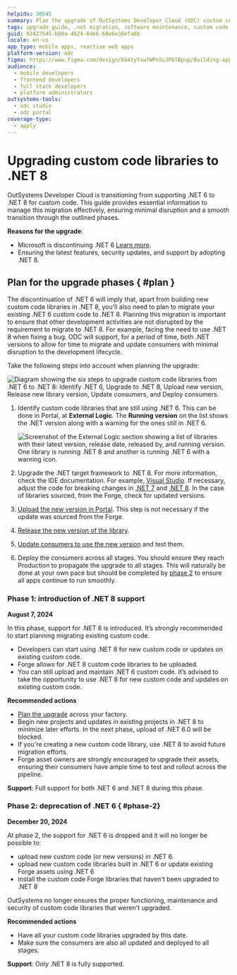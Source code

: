 ```yaml
---
helpids: 30545
summary: Plan the upgrade of OutSystems Developer Cloud (ODC) custom code libraries from .NET 6 to .NET 8. Understand the timelines and the level of support.
tags: upgrade guide, .net migration, software maintenance, custom code, application lifecycle management
guid: 02427545-b80a-4624-8de6-68e6e38efa6b
locale: en-us
app_type: mobile apps, reactive web apps
platform-version: odc
figma: https://www.figma.com/design/6G4tyYswfWPn5uJPDlBpvp/Building-apps?node-id=5785-31
audience:
  - mobile developers
  - frontend developers
  - full stack developers
  - platform administrators
outsystems-tools:
  - odc studio
  - odc portal
coverage-type:
  - apply
---
```


# Upgrading custom code libraries to .NET 8

OutSystems Developer Cloud is transitioning from supporting .NET 6 to .NET 8 for custom code. This guide provides essential information to manage this migration effectively, ensuring minimal disruption and a smooth transition through the outlined phases.

**Reasons for the upgrade**:

* Microsoft is discontinuing .NET 6 [Learn more](https://learn.microsoft.com/en-us/lifecycle/products/microsoft-net-and-net-core).
* Ensuring the latest features, security updates, and support by adopting .NET 8.

## Plan for the upgrade phases { #plan }

The discontinuation of .NET 6 will imply that, apart from building new custom code libraries in .NET 8, you’ll also need to plan to migrate your existing .NET 6 custom code to .NET 8.
Planning this migration is important to ensure that other development activities are not disrupted by the requirement to migrate to .NET 8. For example, facing the need to use .NET 8 when fixing a bug.
ODC will support, for a period of time, both .NET versions to allow for time to migrate and update consumers with minimal disruption to the development lifecycle.

Take the following steps into account when planning the upgrade:

![Diagram showing the six steps to upgrade custom code libraries from .NET 6 to .NET 8: Identify .NET 6, Upgrade to .NET 8, Upload new version, Release new library version, Update consumers, and Deploy consumers.](images/upgrade-phases-diag.png "Upgrade Phases Diagram")

1. Identify custom code libraries that are still using .NET 6. This can be done in Portal, at **External Logic**. The **Running version** on the list shows the .NET version along with a warning for the ones still in .NET 6.

    ![Screenshot of the External Logic section showing a list of libraries with their latest version, release date, released by, and running version. One library is running .NET 8 and another is running .NET 6 with a warning icon.](images/external-logic-running-version-pl.png "External Logic Running Version List")

1. Upgrade the .NET target framework to .NET 8. For more information, check the IDE documentation. For example, [Visual Studio](https://learn.microsoft.com/en-us/visualstudio/ide/visual-studio-multi-targeting-overview). If necessary, adjust the code for breaking changes in [.NET 7](https://learn.microsoft.com/en-us/dotnet/core/compatibility/7.0) and [.NET 8](https://learn.microsoft.com/en-us/dotnet/core/compatibility/8.0). In the case of libraries sourced, from the Forge, check for updated versions.

1. [Upload the new version in Portal](intro.md#upload-external-logic). This step is not necessary if the update was sourced from the Forge.

1. [Release the new version of the library](../libraries/libraries.md#release-a-new-version-of-a-library).

1. [Update consumers to use the new version](../libraries/libraries.md#update-consumers) and test them.

1. Deploy the consumers across all stages. You should ensure they reach Production to propagate the upgrade to all stages. This will naturally be done at your own pace but should be completed by [phase 2](#phase-2) to ensure all apps continue to run smoothly.

### Phase 1: introduction of .NET 8 support

**August 7, 2024**

In this phase, support for .NET 8 is introduced. It’s strongly recommended to start planning migrating existing custom code.

* Developers can start using .NET 8 for new custom code or updates on existing custom code.
* Forge allows for .NET 8 custom code libraries to be uploaded.
* You can still upload and maintain .NET 6 custom code. It’s advised to take the opportunity to use .NET 8 for new custom code and updates on existing custom code.

**Recommended actions**

* [Plan the upgrade](#plan) across your factory.
* Begin new projects and updates in existing projects in .NET 8 to minimize later efforts. In the next phase, upload of .NET 6.0 will be blocked.
* If you're creating a new custom code library, use .NET 8 to avoid future migration efforts.
* Forge asset owners are strongly encouraged to upgrade their assets, ensuring their consumers have ample time to test and rollout across the pipeline.

**Support**: Full support for both .NET 6 and .NET 8 during this phase.

### Phase 2: deprecation of .NET 6 { #phase-2}

**December 20, 2024**

At phase 2, the support for .NET 6 is dropped and it will no longer be possible to:

* upload new custom code (or new versions) in .NET 6.
* upload new custom code libraries built in .NET 6 or update existing Forge assets using .NET 6
* install the custom code Forge libraries that haven't been upgraded to .NET 8

OutSystems no longer ensures the proper functioning, maintenance and security of custom code libraries that weren't upgraded.

**Recommended actions**

* Have all your custom code libraries upgraded by this date.
* Make sure the consumers are also all updated and deployed to all stages.

**Support**: Only .NET 8 is fully supported.
